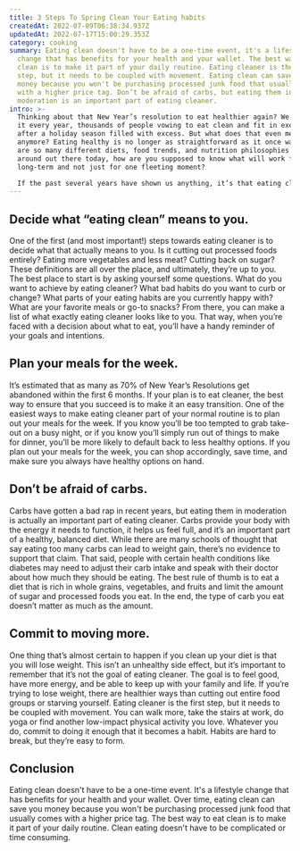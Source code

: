 ```yaml
---
title: 3 Steps To Spring Clean Your Eating habits
createdAt: 2022-07-09T06:38:34.937Z
updatedAt: 2022-07-17T15:00:29.353Z
category: cooking
summary: Eating clean doesn't have to be a one-time event, it's a lifestyle
  change that has benefits for your health and your wallet. The best way to eat
  clean is to make it part of your daily routine. Eating cleaner is the first
  step, but it needs to be coupled with movement. Eating clean can save you
  money because you won't be purchasing processed junk food that usually comes
  with a higher price tag. Don’t be afraid of carbs, but eating them in
  moderation is an important part of eating cleaner.
intro: >-
  Thinking about that New Year’s resolution to eat healthier again? We see
  it every year, thousands of people vowing to eat clean and fit in exercise
  after a holiday season filled with excess. But what does that even mean
  anymore? Eating healthy is no longer as straightforward as it once was. There
  are so many different diets, food trends, and nutrition philosophies floating
  around out there today, how are you supposed to know what will work for you
  long-term and not just for one fleeting moment? 

  If the past several years have shown us anything, it’s that eating clean is here to stay. So instead of feeling like you’re trying on another new fad diet or eating trend, let this be your guidepost back to the basics of eating wholesome food that helps your body in the long run. Clean eating is not about perfection or cutting out entire food groups at all; it’s about making more informed choices about the things you put into your body on a daily basis. Read further to learn more…
---
```


## Decide what “eating clean” means to you.

One of the first (and most important!) steps towards eating cleaner is to decide what that actually means to you. Is it cutting out processed foods entirely? Eating more vegetables and less meat? Cutting back on sugar? These definitions are all over the place, and ultimately, they’re up to you. The best place to start is by asking yourself some questions. What do you want to achieve by eating cleaner? What bad habits do you want to curb or change? What parts of your eating habits are you currently happy with? What are your favorite meals or go-to snacks? From there, you can make a list of what exactly eating cleaner looks like to you. That way, when you’re faced with a decision about what to eat, you’ll have a handy reminder of your goals and intentions.

## Plan your meals for the week.

It’s estimated that as many as 70% of New Year’s Resolutions get abandoned within the first 6 months. If your plan is to eat cleaner, the best way to ensure that you succeed is to make it an easy transition. One of the easiest ways to make eating cleaner part of your normal routine is to plan out your meals for the week. If you know you’ll be too tempted to grab take-out on a busy night, or if you know you’ll simply run out of things to make for dinner, you’ll be more likely to default back to less healthy options. If you plan out your meals for the week, you can shop accordingly, save time, and make sure you always have healthy options on hand.

## Don’t be afraid of carbs.

Carbs have gotten a bad rap in recent years, but eating them in moderation is actually an important part of eating cleaner. Carbs provide your body with the energy it needs to function, it helps us feel full, and it’s an important part of a healthy, balanced diet. While there are many schools of thought that say eating too many carbs can lead to weight gain, there’s no evidence to support that claim. That said, people with certain health conditions like diabetes may need to adjust their carb intake and speak with their doctor about how much they should be eating. The best rule of thumb is to eat a diet that is rich in whole grains, vegetables, and fruits and limit the amount of sugar and processed foods you eat. In the end, the type of carb you eat doesn’t matter as much as the amount.

## Commit to moving more.

One thing that’s almost certain to happen if you clean up your diet is that you will lose weight. This isn’t an unhealthy side effect, but it’s important to remember that it’s not the goal of eating cleaner. The goal is to feel good, have more energy, and be able to keep up with your family and life. If you’re trying to lose weight, there are healthier ways than cutting out entire food groups or starving yourself. Eating cleaner is the first step, but it needs to be coupled with movement. You can walk more, take the stairs at work, do yoga or find another low-impact physical activity you love. Whatever you do, commit to doing it enough that it becomes a habit. Habits are hard to break, but they’re easy to form.

## Conclusion

Eating clean doesn't have to be a one-time event. It's a lifestyle change that has benefits for your health and your wallet. Over time, eating clean can save you money because you won't be purchasing processed junk food that usually comes with a higher price tag. The best way to eat clean is to make it part of your daily routine. Clean eating doesn't have to be complicated or time consuming.
